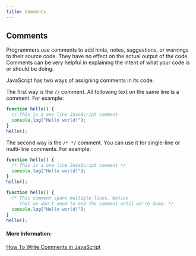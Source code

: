 ```yaml
---
title: Comments
---
```

## Comments

Programmers use comments to add hints, notes, suggestions, or warnings to their source code. They have no effect on the actual output of the code. Comments can be very helpful in explaining the intent of what your code is or should be doing.

JavaScript has two ways of assigning comments in its code.

The first way is the `//` comment. All following text on the same line is a comment. For example:
```javascript
function hello() {
  // This is a one line JavaScript comment
  console.log("Hello world!");
}
hello();
```

The second way is the `/* */` comment. You can use it for single-line or multi-line comments. For example:
```javascript
function hello() {
  /* This is a one line JavaScript comment */
  console.log("Hello world!");
}
hello();
```
```javascript
function hello() {
  /* This comment spans multiple lines. Notice
     that we don't need to end the comment until we're done. */
  console.log("Hello world!");
}
hello();
```

#### More Information:
<a href='https://www.digitalocean.com/community/tutorials/how-to-write-comments-in-javascript' target='_blank' rel='nofollow'>How To Write Comments in JavaScript</a>

